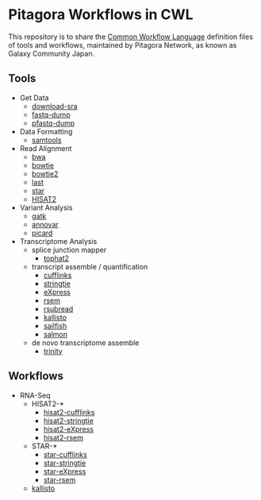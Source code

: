# Pitagora Workflows in CWL

This repository is to share the [Common Workflow Language](https://www.commonwl.org) definition files of tools and workflows, maintained by Pitagora Network, as known as Galaxy Community Japan.

## Tools

- Get Data
  - [download-sra](tools/download-sra)
  - [fastq-dump](tools/fastq-dump)
  - [pfastq-dump](tools/pfastq-dump)
- Data Formatting
  - [samtools](tools/samtools)
- Read Alignment
  - [bwa](tools/bwa)
  - [bowtie](tools/bowtie)
  - [bowtie2](tools/bowtie2)
  - [last](tools/last)
  - [star](tools/star)
  - [HISAT2](tools/hisat2)
- Variant Analysis
  - [gatk](tools/gatk)
  - [annovar](tools/annovar)
  - [picard](tools/picard)
- Transcriptome Analysis
  - splice junction mapper
    - [tophat2](tools/tophat2)
  - transcript assemble / quantification
    - [cufflinks](tools/cufflinks)
    - [stringtie](tools/stringtie)
    - [eXpress](tools/eXpress)
    - [rsem](tools/rsem)
    - [rsubread](tools/rsubread)
    - [kallisto](tools/kallisto)
    - [sailfish](tools/sailfish)
    - [salmon](tools/salmon)
  - de novo transcriptome assemble
    - [trinity](tools/trinity)

## Workflows

- RNA-Seq
  - HISAT2-*
    - [hisat2-cufflinks](workflows/hisat2-cufflinks)
    - [hisat2-stringtie](workflows/hisat2-stringtie)
    - [hisat2-eXpress](workflows/hisat2-eXpress)
    - [hisat2-rsem](workflows/hisat2-rsem)
  - STAR-*
    - [star-cufflinks](workflows/star-cufflinks)
    - [star-stringtie](workflows/star-stringtie)
    - [star-eXpress](workflows/star-eXpress)
    - [star-rsem](workflows/star-rsem)
  - [kallisto](workflows/kallisto)
